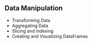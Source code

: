 ## Data Manipulation
* Transforming Data
* Aggregating Data
* Slicing and indexing
* Creating and Visualizing DataFrames
